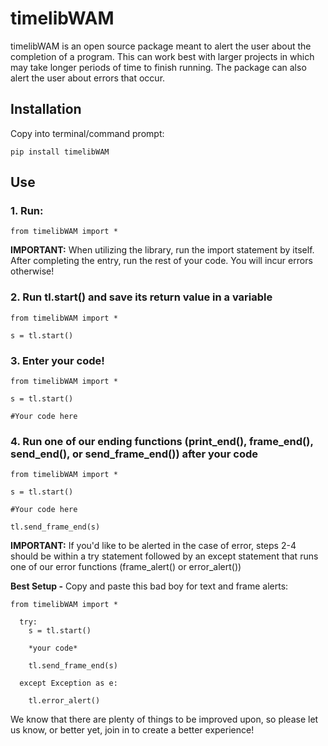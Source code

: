# timelibWAM

timelibWAM is an open source package meant to alert the user about the 
completion of a program. This can work best with larger
projects in which may take longer periods of time to 
finish running. The package can also alert the user
about errors that occur.
  
## Installation
Copy into terminal/command prompt:

    pip install timelibWAM

## Use 

### 1. Run: 

    from timelibWAM import * 

**IMPORTANT:**
  When utilizing the library, run the import statement by itself. After 
  completing the entry, run the rest of your code. You will incur errors otherwise!
  
### 2. Run tl.start() and save its return value in a variable

    from timelibWAM import * 
    
    s = tl.start()

### 3. Enter your code!

    from timelibWAM import * 
    
    s = tl.start()
    
    #Your code here
    
### 4. Run one of our ending functions (print_end(), frame_end(), send_end(), or send_frame_end()) after your code
    
    from timelibWAM import * 
    
    s = tl.start()
    
    #Your code here
    
    tl.send_frame_end(s)
    
**IMPORTANT:**
  If you'd like to be alerted in the case of error, steps 2-4 should be within a try statement
  followed by an except statement that runs one of our error functions (frame_alert() or error_alert())

**Best Setup -**
Copy and paste this bad boy for text and frame alerts:

    from timelibWAM import *

      try:
        s = tl.start() 

        *your code*
          
        tl.send_frame_end(s)
      
      except Exception as e:
        
        tl.error_alert()

We know that there are plenty of things to be improved upon, so please let us know, or better yet, join in to create a better experience!
